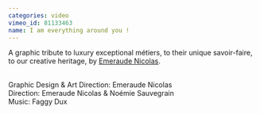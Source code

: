 ```yaml
---
categories: video
vimeo_id: 81133463
name: I am everything around you !
---
```


A graphic tribute to luxury exceptional métiers, to their unique savoir-faire, to our creative heritage, by <a href="http://emeraude-nicolas.fr">Emeraude Nicolas</a>.

<br>Graphic Design & Art Direction: Emeraude Nicolas
<br>Direction: Emeraude Nicolas & Noémie Sauvegrain
<br>Music: Faggy Dux